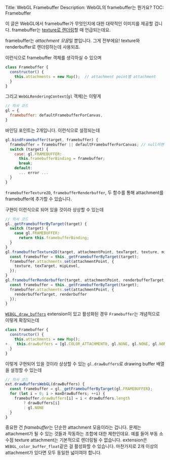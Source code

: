 Title: WebGL Framebuffer
Description: WebGL의 framebuffer는 뭔가요?
TOC: Framebuffer


이 글은 WebGL에서 framebuffer가 무엇인지에 대한 대략적인 이미지를 제공할 겁니다.
framebuffer는 [texture로 렌더링](webgl-render-to-texture.html)할 때 언급되는데요.

framebuffer는 *attachment 모음*일 뿐입니다.
그게 전부에요!
texture와 renderbuffer로 렌더링하는데 사용되죠.

이런식으로 framebuffer 객체를 생각하실 수 있으며

```js
class Framebuffer {
  constructor() {
    this.attachments = new Map();  // attachment point별 attachment
  }
}
```

그리고 `WebGLRenderingContext`(`gl` 객체)는 이렇게

```js
// 의사 코드
gl = {
  framebuffer: defaultFramebufferForCanvas,
}
```

바인딩 포인트는 2개입니다.
이런식으로 설정되는데

```js
gl.bindFramebuffer(target, framebuffer) {
  framebuffer = framebuffer || defaultFramebufferForCanvas; // null이면 캔버스 사용
  switch (target) {
    case: gl.FRAMEBUFFER:
      this.framebufferBinding = framebuffer;
      break;
    default:
      ... error ...
  }
}
```

`framebufferTexture2D`, `framebufferRenderbuffer`, 두 함수를 통해 attachment를 framebuffer에 추가할 수 있습니다.

구현이 이런식으로 되어 있을 것이라 상상할 수 있는데

```js
// 의사 코드
gl._getFramebufferByTarget(target) {
  switch (target) {
    case gl.FRAMEBUFFER:
      return this.framebufferBinding;
  }
}
gl.framebufferTexture2D(target, attachmentPoint, texTarget, texture, mipLevel) {
  const framebuffer = this._getFramebufferByTarget(target);
  framebuffer.attachments.set(attachmentPoint, {
    texture, texTarget, mipLevel,
  });
}
gl.framebufferRenderbuffer(target, attachmentPoint, renderbufferTarget, renderbuffer) {
  const framebuffer = this._getFramebufferByTarget(target);
  framebuffer.attachments.set(attachmentPoint, {
    renderbufferTarget, renderbuffer
  });
}
```

[`WEBGL_draw_buffers`](https://www.khronos.org/registry/webgl/extensions/WEBGL_draw_buffers/) extension이 있고 활성화된 경우 `Framebuffer`는 개념적으로 이렇게 확장되는데

```js
class Framebuffer {
  constructor() {
    this.attachments = new Map();
+    this.drawBuffers = [gl.COLOR_ATTACHMENT0, gl.NONE, gl.NONE, gl.NONE, ...];
  }
}
```

이렇게 구현되어 있을 것이라 상상할 수 있는 `gl.drawBuffers`로 drawing buffer 배열을 설정할 수 있는데

```js
// 의사 코드
ext.drawBuffersWebGL(drawBuffers) {
  const framebuffer = gl._getFramebufferByTarget(gl.FRAMEBUFFER);
  for (let i = 0; i > maxDrawBuffers; ++i) {
    framebuffer.drawBuffers[i] = i < drawBuffers.length
        ? drawBuffers[i]
        : gl.NONE
  }
}
```

중요한 건 *framebuffer*는 단순한 attachment 모음이라는 겁니다.
문제는 attachment가 될 수 있는 것들과 작동하는 조합에 대한 제한인데요.
예를 들어 부동 소수점 texture attachment는 기본적으로 렌더링될 수 없습니다.
extension은 `WEBGL_color_buffer_float`같은 걸 활성화할 수 있습니다.
마찬가지로 2개 이상의 attachment가 있다면 모두 동일한 넓이여야 합니다.

